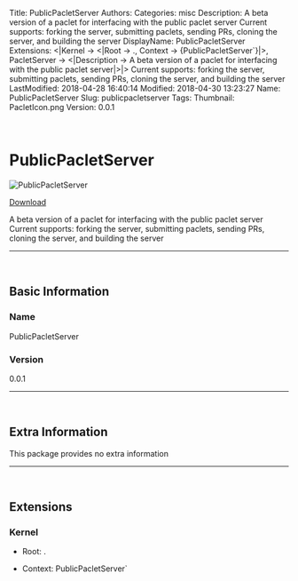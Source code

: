 Title: PublicPacletServer
Authors: 
Categories: misc
Description: A beta version of a paclet for interfacing with the public paclet server Current supports:   forking the server, submitting paclets, sending PRs,   cloning the server, and building the server
DisplayName: PublicPacletServer
Extensions: <|Kernel -> <|Root -> ., Context -> {PublicPacletServer`}|>, PacletServer -> <|Description -> A beta version of a paclet for interfacing with the public paclet server|>|>                                                                                               Current supports:                                                                                                 forking the server, submitting paclets, sending PRs,                                                                                                 cloning the server, and building the server
LastModified: 2018-04-28 16:40:14
Modified: 2018-04-30 13:23:27
Name: PublicPacletServer
Slug: publicpacletserver
Tags: 
Thumbnail: PacletIcon.png
Version: 0.0.1

<a id="publicpacletserver" style="width:0;height:0;margin:0;padding:0;">&zwnj;</a>

# PublicPacletServer

![PublicPacletServer]({filename}/img/PublicPacletServer/PacletIcon.png)

[Download](Paclets/PublicPacletServer-0.0.1.paclet)

A beta version of a paclet for interfacing with the public paclet server
Current supports:
  forking the server, submitting paclets, sending PRs,
  cloning the server, and building the server

---

<a id="basic-information" style="width:0;height:0;margin:0;padding:0;">&zwnj;</a>

## Basic Information

### Name

PublicPacletServer

### Version

0.0.1

---

<a id="extra-information" style="width:0;height:0;margin:0;padding:0;">&zwnj;</a>

## Extra Information

This package provides no extra information

---

<a id="extensions" style="width:0;height:0;margin:0;padding:0;">&zwnj;</a>

## Extensions

### Kernel

* Root: .

* Context: PublicPacletServer`
